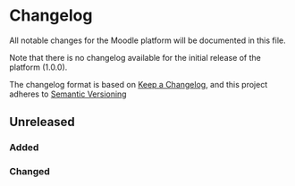 # Changelog

All notable changes for the Moodle platform will be documented in this file.

Note that there is no changelog available for the initial release of the platform (1.0.0).

The changelog format is based on [Keep a Changelog](https://keepachangelog.com/en/1.0.0/), and this project adheres to [Semantic Versioning](https://semver.org/v2.0.0.html)

## Unreleased

### Added

### Changed
